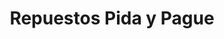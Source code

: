---
title: "Repuestos Pida y Pague"
url: /san-antonio-de-los-altos/repuestos-pida-y-pague/
shop: Autoteile
---